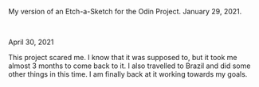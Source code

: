 My version of an Etch-a-Sketch for the Odin Project.
January 29, 2021.

&nbsp;

April 30, 2021

This project scared me. I know that it was supposed to, but it took me almost 3 months to come back to it. I also travelled to Brazil and did some other things in this time. I am finally back at it working towards my goals.

